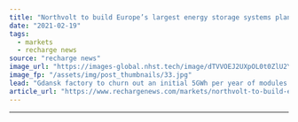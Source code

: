 ```yaml
---
title: "Northvolt to build Europe’s largest energy storage systems plant in Poland"
date: "2021-02-19"
tags: 
  - markets
  - recharge news
source: "recharge news"
image_url: "https://images-global.nhst.tech/image/dTVVOEJ2UXpOL0t0ZlU2Y0d6Zmxha3o4emxyMTB0REhLSVpIMCtESkhqbz0=/nhst/binary/eac66374f8400f81872c5c23b9ad4b86"
image_fp: "/assets/img/post_thumbnails/33.jpg"
lead: "Gdansk factory to churn out an initial 5GWh per year of modules and larger battery systems geared at grid or industry energy storage"
article_url: "https://www.rechargenews.com/markets/northvolt-to-build-europe-s-largest-energy-storage-systems-plant-in-poland/2-1-966232"
---
```


---
